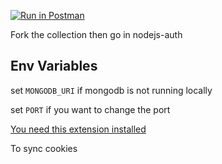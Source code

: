 [![Run in Postman](https://run.pstmn.io/button.svg)](https://app.getpostman.com/run-collection/15317488-a6b53528-eff2-4683-ac3f-4047ce7d23a5?action=collection%2Ffork&collection-url=entityId%3D15317488-a6b53528-eff2-4683-ac3f-4047ce7d23a5%26entityType%3Dcollection%26workspaceId%3D1c594343-4c31-497f-bb03-cd531365ffe7)

Fork the collection then go in nodejs-auth

## Env Variables

set `MONGODB_URI` if mongodb is not running locally

set `PORT` if you want to change the port

[You need this extension installed](https://learning.postman.com/docs/sending-requests/capturing-request-data/interceptor/)

To sync cookies
